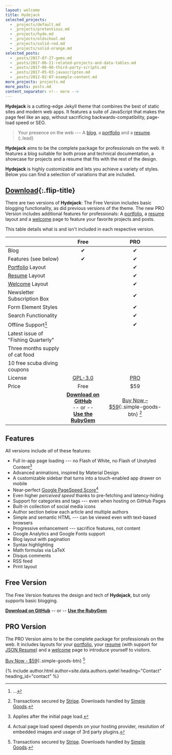 ```yaml
---
layout: welcome
title: Hydejack
selected_projects:
  - _projects/default.md
  - _projects/pretentious.md
  - _projects/hyde.md
  - _projects/oldschool.md
  - _projects/solid-red.md
  - _projects/solid-orange.md
selected_posts:
  - _posts/2017-07-27-gems.md
  - _posts/2017-06-21-related-projects-and-data-tables.md
  - _posts/2017-06-06-third-party-scripts.md
  - _posts/2017-05-03-javascripten.md
  - _posts/2012-02-07-example-content.md
more_projects: projects.md
more_posts: posts.md
content_separator: <!-- more -->
---
```


**Hydejack** is a cutting-edge Jekyll theme that combines the best of static sites and modern web apps.
It features a suite of JavaScript that makes the page feel like an app,
without sacrificing backwards-compatibility, page-load speed or SEO.

> Your presence on the web --- A [blog], a [portfolio] and a [resume].
{:.lead}

**Hydejack** aims to be the complete package for professionals on the web.
It features a blog suitable for both prose and technical documentation,
a showcase for projects and a resume that fits with the rest of the design.

**Hydejack** is highly customizable and lets you achieve a variety of styles.
Below you can find a selection of variations that are included.

<!-- more -->

## [Download](download.md){:.flip-title}
There are two versions of **Hydejack**: The Free Version includes basic blogging functionality,
as did previous versions of the theme.
The new PRO Version includes additional features for professionals:
A [portfolio], a [resume] layout and a [welcome] page to feature your favorite projects and posts.

This table details what is and isn't included in each respective version.

|                                     | Free               | PRO                |
|:------------------------------------|:------------------:|:------------------:|
| Blog                                | &#x2714;           | &#x2714;           |
| Features (see below)                | &#x2714;           | &#x2714;           |
| [Portfolio] Layout                  |                    | &#x2714;           |
| [Resume] Layout                     |                    | &#x2714;           |
| [Welcome] Layout                    |                    | &#x2714;           |
| Newsletter Subscription Box         |                    | &#x2714;           |
| Form Element Styles                 |                    | &#x2714;           |
| Search Functionality                |                    | &#x2714;           |
| Offline Support[^4]                 |                    | &#x2714;           |
| Latest issue of "Fishing Quarterly" |                    |                    |
| Three months supply of cat food     |                    |                    |
| 10 free scuba diving coupons        |                    |                    |
| License                             | [GPL-3.0][license] | [PRO]              |
| Price                               | Free               | $59                |
|| [**Download on GitHub**][github]<br/> -- or -- <br/>[**Use the RubyGem**][gem] | [Buy Now – $59][buy]{:.simple-goods-btn} [^3] |

## Features
All versions include *all* of these features:

* Full in-app page loading --- no Flash of White, no Flash of Unstyled Content[^1]
* Advanced animations, inspired by Material Design
* A customizable sidebar that turns into a touch-enabled app drawer on mobile
* Near-perfect [Google PageSpeed Score][gpss][^2]
* Even higher *perceived speed* thanks to pre-fetching and latency-hiding
* Support for categories and tags --- even when hosting on GitHub Pages
* Built-in collection of social media icons
* Author section below each article and multiple authors
* Simple and semantic HTML --- can be viewed even with text-based browsers
* Progressive enhancement --- sacrifice features, not content
* Google Analytics and Google Fonts support
* Blog layout with pagination
* Syntax highlighting
* Math formulas via LaTeX
* Disqus comments
* RSS feed
* Print layout

## Free Version
The Free Version features the design and tech of **Hydejack**, but only supports basic blogging.

**[Download on GitHub][github]** -- or -- **[Use the RubyGem][gem]**

## PRO Version
The PRO Version aims to be the complete package for professionals on the web.
It includes layouts for your [portfolio], your [resume] (with support for [JSON Resume](https://jsonresume.org/)) and
a [welcome] page to introduce yourself to visitors.

[Buy Now - $59][buy]{:.simple-goods-btn} [^3]

{% include author.html author=site.data.authors.qwtel heading="Contact" heading_id="contact" %}

<style>
a.simple-goods-btn{text-decoration:none !important}.simple-goods-btn{-moz-box-sizing:border-box !important;-moz-transition:all 0.2s ease !important;-moz-transition:all 0.2s ease !important;-ms-transition:all 0.2s ease !important;-ms-transition:all 0.2s ease !important;-o-transition:all 0.2s ease !important;-o-transition:all 0.2s ease !important;-webkit-box-sizing:border-box !important;-webkit-font-smoothing:subpixel-antialiased !important;-webkit-transition:all 0.2s ease !important;-webkit-transition:all 0.2s ease !important;background-color:#4fb1ba!important;border-radius:3px 3px 3px 3px !important;box-sizing:border-box !important;color:#fff !important;cursor:pointer !important;display:inline-block !important;font-size:16px !important;font-weight:400 !important;margin:0 !important;padding:12px 34px 12px !important;position:relative !important;text-align:center !important;top:0 !important;transition:all 0.2s ease !important;font-family:"HelveticaNeue-Light", "Helvetica Neue Light", "Helvetica Neue", Helvetica, Arial, "Lucida Grande", sans-serif !important;font-weight:bold !important}
</style>

[^1]: Applies after the initial page load.  
[^2]: Actual page load speed depends on your hosting provider, resolution of embedded images and usage of 3rd party plugins.
[^3]: Transactions secured by [Stripe](https://stripe.com). Downloads handled by [Simple Goods](https://simplegoods.co/).
[^4]: ...


[blog]: blog.md
[portfolio]: projects.md
[resume]: resume.md
[download]: download.md
[welcome]: index.md
[license]: LICENSE.md
[pro]: licenses/PRO.md
[docs]: docs/6.5.0/index.md

[y-drawer]: https://qwtel.com/y-drawer/
[y-push-state]: https://qwtel.com/y-push-state/

[github]: https://github.com/qwtel/hydejack/releases/tag/v6.5.0
[gem]: https://rubygems.org/gems/jekyll-theme-hydejack/versions/6.5.0
[buy]: https://app.simplegoods.co/i/AQTTVBOE

[gpss]: https://developers.google.com/speed/pagespeed/insights/?url=https%3A%2F%2Fqwtel.com%2Fhydejack%2F
